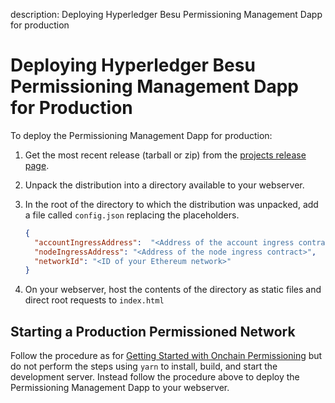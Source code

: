 description: Deploying Hyperledger Besu Permissioning Management Dapp for production 
<!--- END of page meta data -->

# Deploying Hyperledger Besu Permissioning Management Dapp for Production 

To deploy the Permissioning Management Dapp for production: 

1. Get the most recent release (tarball or zip) from the [projects release page](https://github.com/PegaSysEng/permissioning-smart-contracts/releases/latest). 

1. Unpack the distribution into a directory available to your webserver.

1. In the root of the directory to which the distribution was unpacked, add a file called `config.json` replacing 
the placeholders.  
   
     ```json tab="config.json" 
     {
       "accountIngressAddress":  "<Address of the account ingress contract>",
       "nodeIngressAddress": "<Address of the node ingress contract>",
       "networkId": "<ID of your Ethereum network>"
     }
     ```

1. On your webserver, host the contents of the directory as static files and direct root requests to `index.html`

## Starting a Production Permissioned Network 

Follow the procedure as for [Getting Started with Onchain Permissioning](../../Tutorials/Permissioning/Getting-Started-Onchain-Permissioning.md)
but do not perform the steps using `yarn` to install, build, and start the development server. Instead follow the procedure above to 
deploy the Permissioning Management Dapp to your webserver.  
